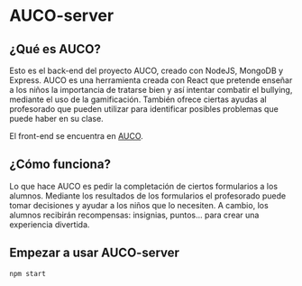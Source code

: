 # AUCO-server

## ¿Qué es AUCO?
Esto es el back-end del proyecto AUCO, creado con NodeJS, MongoDB y Express. AUCO es una herramienta creada con React que pretende enseñar a los niños la importancia de tratarse bien y así intentar combatir el bullying, mediante el uso de la gamificación. También ofrece ciertas ayudas al profesorado que pueden utilizar para identificar posibles problemas que puede haber en su clase. 

El front-end se encuentra en [AUCO](https://github.com/rousah/AUCO).

## ¿Cómo funciona?
Lo que hace AUCO es pedir la completación de ciertos formularios a los alumnos. Mediante los resultados de los formularios el profesorado puede tomar decisiones y ayudar a los niños que lo necesiten. A cambio, los alumnos recibirán recompensas: insignias, puntos... para crear una experiencia divertida.

## Empezar a usar AUCO-server

```bash
npm start
```
